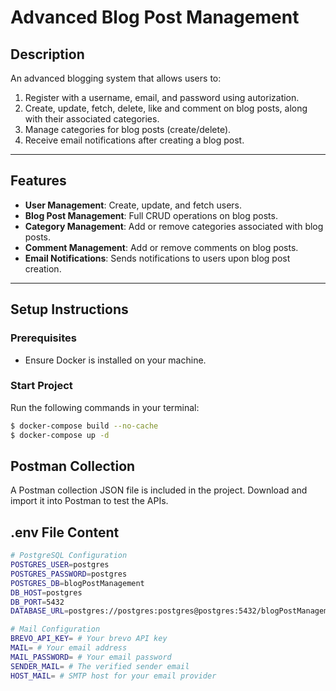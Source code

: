 # Advanced Blog Post Management

## **Description**
An advanced blogging system that allows users to:
1. Register with a username, email, and password using autorization.
2. Create, update, fetch, delete, like and comment on blog posts, along with their associated categories.
3. Manage categories for blog posts (create/delete).
4. Receive email notifications after creating a blog post.

---

## **Features**
- **User Management**: Create, update, and fetch users.
- **Blog Post Management**: Full CRUD operations on blog posts.
- **Category Management**: Add or remove categories associated with blog posts.
- **Comment Management**: Add or remove comments on blog posts.
- **Email Notifications**: Sends notifications to users upon blog post creation.

---

## **Setup Instructions**

### Prerequisites
- Ensure Docker is installed on your machine.

### Start Project
Run the following commands in your terminal:
```bash
$ docker-compose build --no-cache
$ docker-compose up -d 
```

## Postman Collection

A Postman collection JSON file is included in the project. Download and import it into Postman to test the APIs.


## .env File Content 

```bash
# PostgreSQL Configuration
POSTGRES_USER=postgres
POSTGRES_PASSWORD=postgres
POSTGRES_DB=blogPostManagement
DB_HOST=postgres
DB_PORT=5432
DATABASE_URL=postgres://postgres:postgres@postgres:5432/blogPostManagement

# Mail Configuration
BREVO_API_KEY= # Your brevo API key
MAIL= # Your email address
MAIL_PASSWORD= # Your email password
SENDER_MAIL= # The verified sender email
HOST_MAIL= # SMTP host for your email provider
```
